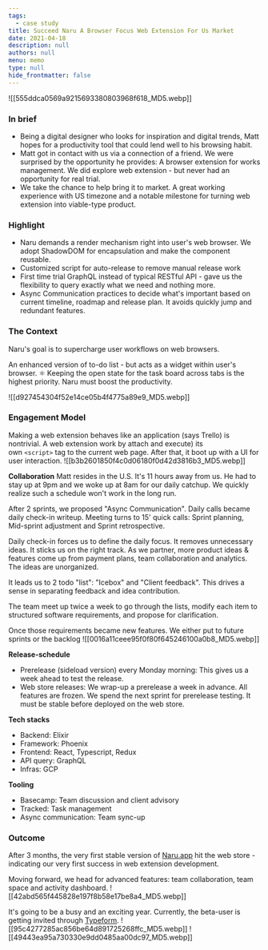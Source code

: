 ```yaml
---
tags: 
  - case study
title: Succeed Naru A Browser Focus Web Extension For Us Market
date: 2021-04-18
description: null
authors: null
menu: memo
type: null
hide_frontmatter: false
---
```


![[555ddca0569a9215693380803968f618_MD5.webp]]

### In brief
* Being a digital designer who looks for inspiration and digital trends, Matt hopes for a productivity tool that could lend well to his browsing habit. 
* Matt got in contact with us via a connection of a friend. We were surprised by the opportunity he provides: A browser extension for works management. We did explore web extension - but never had an opportunity for real trial. 
* We take the chance to help bring it to market. A great working experience with US timezone and a notable milestone for turning web extension into viable-type product.

### Highlight
* Naru demands a render mechanism right into user's web browser. We adopt ShadowDOM for encapsulation and make the component reusable.
* Customized script for auto-release to remove manual release work 
* First time trial GraphQL instead of typical RESTful API - gave us the flexibility to query exactly what we need and nothing more. 
* Async Communication practices to decide what's important based on current timeline, roadmap and release plan. It avoids quickly jump and redundant features. 

### The Context
Naru's goal is to supercharge user workflows on web browsers. 

An enhanced version of to-do list - but acts as a widget within user's browser.
⚛️ Keeping the open state for the task board across tabs is the highest priority. Naru must boost the productivity.

![[d927454304f52e14ce05b4f4775a89e9_MD5.webp]]

### Engagement Model
Making a web extension behaves like an application (says Trello) is nontrivial. A web extension work by attach and execute) its own `<script>` tag to the current web page. After that, it boot up with a UI for user interaction.
![[b3b2601850f4c0d06180f0d42d3816b3_MD5.webp]]

**Collaboration**
Matt resides in the U.S. It's 11 hours away from us. He had to stay up at 9pm and we woke up at 8am for our daily catchup. We quickly realize such a schedule won't work in the long run. 

After 2 sprints, we proposed "Async Communication". Daily calls became daily check-in writeup.  Meeting turns to 15' quick calls: Sprint planning, Mid-sprint adjustment and Sprint retrospective. 

Daily check-in forces us to define the daily focus. It removes unnecessary ideas. It sticks us on the right track.
As we partner, more product ideas & features come up from payment plans, team collaboration and analytics. The ideas are unorganized. 

It leads us to 2 todo "list": "Icebox" and "Client feedback". This drives a sense in separating feedback and idea contribution. 

The team meet up twice a week to go through the lists, modify each item to structured software requirements, and propose for clarification. 

Once those requirements became new features. We either put to future sprints or the backlog
![[0016a11ceee95f0f80f645246100a0b8_MD5.webp]]

**Release-schedule**
* Prerelease (sideload version) every Monday morning: This gives us a week ahead to test the release. 
* Web store releases: We wrap-up a prerelease a week in advance. All features are frozen. We spend the next sprint for prerelease testing. It must be stable before deployed on the web store.

**Tech stacks**
* Backend: Elixir
* Framework: Phoenix
* Frontend: React, Typescript, Redux
* API query: GraphQL
* Infras: GCP

**Tooling**
* Basecamp: Team discussion and client advisory
* Tracked: Task management
* Async communication: Team sync-up

### Outcome
After 3 months, the very first stable version of [Naru.app](https://naru.app/) hit the web store - indicating our very first success in web extension development. 

Moving forward, we head for advanced features: team collaboration, team space and activity dashboard.
![[42abd565f445828e197f8b58e17be8a4_MD5.webp]]

It's going to be a busy and an exciting year. Currently, the beta-user is getting invited through [Typeform](https://naruappco.typeform.com/to/d3hurf). 
![[95c4277285ac856be64d891725268ffc_MD5.webp]]
![[49443ea95a730330e9dd0485aa00dc97_MD5.webp]]